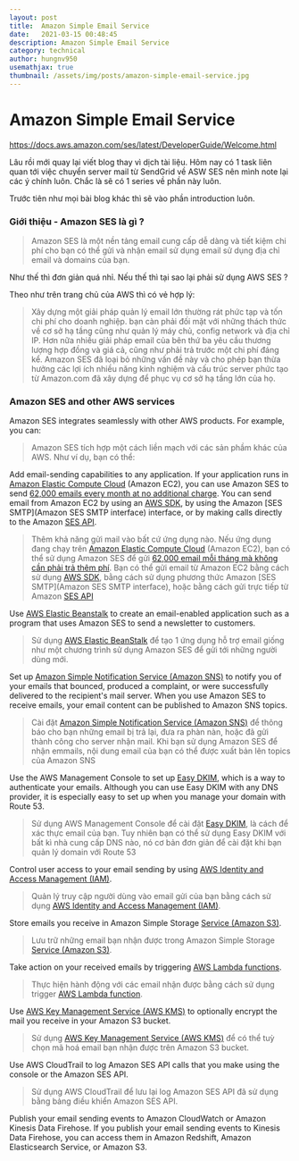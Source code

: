 ```yaml
---
layout: post
title:  Amazon Simple Email Service
date:   2021-03-15 00:48:45
description: Amazon Simple Email Service
category: technical
author: hungnv950
usemathjax: true
thumbnail: /assets/img/posts/amazon-simple-email-service.jpg
---
```


# Amazon Simple Email Service

https://docs.aws.amazon.com/ses/latest/DeveloperGuide/Welcome.html

Lâu rồi mới quay lại viết blog thay vì dịch tài liệu. Hôm nay có 1 task liên quan tới việc chuyển server mail từ SendGrid về ASW SES nên mình note lại các ý chính luôn. Chắc là sẽ có 1 series về phần này luôn.

Trước tiên như mọi bài blog khác thì sẽ vào phần introduction luôn.
### Giới thiệu - Amazon SES là gì ?
> Amazon SES là một nền tảng email cung cấp dễ dàng và tiết kiệm chi phí cho bạn có thể gửi và nhận email sử dụng email sử dụng địa chỉ email và domains của bạn.

Như thế thì đơn giản quá nhỉ. Nếu thế thì tại sao lại phải sử dụng AWS SES ?

Theo như trên trang chủ của AWS thì có vẻ hợp lý:
> Xây dựng một giải pháp quản lý email lớn thường rát phức tạp và tốn chi phí cho doanh nghiệp. bạn càn phải đối mặt với những thách thức về cơ sở hạ tầng cũng như quản lý máy chủ, config network và địa chỉ IP. Hơn nữa nhiều giải pháp email của bên thứ ba yêu cầu thương lượng hợp đồng và giá cả, cũng như phải trả trước một chi phí đáng kể. Amazon SES đã loại bỏ những vấn đề này và cho phép bạn thừa hưởng các lợi ích nhiều năng kinh nghiệm và cấu trúc server phức tạo từ Amazon.com đã xây dựng để phục vụ cơ sở hạ tầng lớn của họ.

### Amazon SES and other AWS services
Amazon SES integrates seamlessly with other AWS products. For example, you can:
> Amazon SES tích hợp một cách liền mạch với các sản phầm khác của AWS. Như ví dụ, bạn có thể:

Add email-sending capabilities to any application. If your application runs in [Amazon Elastic Compute Cloud](https://aws.amazon.com/ec2/) (Amazon EC2), you can use Amazon SES to send [62,000 emails every month at no additional charge](https://aws.amazon.com/ses/pricing/). You can send email from Amazon EC2 by using an [AWS SDK](https://aws.amazon.com/tools/#sdk), by using the Amazon [SES SMTP](Amazon SES SMTP interface) interface, or by making calls directly to the Amazon [SES API](https://docs.aws.amazon.com/ses/latest/APIReference/).
> Thêm khả năng gửi mail vào bất cứ ứng dụng nào. Nếu ứng dụng đang chạy trên [Amazon Elastic Compute Cloud](https://aws.amazon.com/ec2/) (Amazon EC2), bạn có thể sử dụng Amazon SES để gửi [62,000 email mỗi tháng mà không cần phải trả thêm phí](https://aws.amazon.com/ses/pricing/). Bạn có thể gửi email từ Amazon EC2 bằng cách sử dụng [AWS SDK](https://aws.amazon.com/tools/#sdk), bằng cách sử dụng phương thức Amazon [SES SMTP](Amazon SES SMTP interface), hoặc bằng cách gửi trực tiếp từ Amazon [SES API](https://docs.aws.amazon.com/ses/latest/APIReference/)

Use [AWS Elastic Beanstalk](https://aws.amazon.com/elasticbeanstalk/) to create an email-enabled application such as a program that uses Amazon SES to send a newsletter to customers.
> Sử dụng [AWS Elastic BeanStalk](https://aws.amazon.com/elasticbeanstalk/) để tạo 1 ứng dụng hỗ trợ email giống như một chương trình sử dụng Amazon SES để gửi tới những người dùng mới.

Set up [Amazon Simple Notification Service (Amazon SNS)](https://aws.amazon.com/sns/) to notify you of your emails that bounced, produced a complaint, or were successfully delivered to the recipient's mail server. When you use Amazon SES to receive emails, your email content can be published to Amazon SNS topics.
> Cài đặt [Amazon Simple Notification Service (Amazon SNS)](https://aws.amazon.com/sns/) để thông báo cho bạn những email bị trả lại, đưa ra phàn nàn, hoặc đã gửi thành công cho server nhận mail. Khi bạn sử dụng Amazon SES để nhận emmails, nội dung email của bạn có thể được xuất bản lên topics của Amazon SNS

Use the AWS Management Console to set up [Easy DKIM](https://docs.aws.amazon.com/ses/latest/DeveloperGuide/send-email-authentication-dkim.html), which is a way to authenticate your emails. Although you can use Easy DKIM with any DNS provider, it is especially easy to set up when you manage your domain with Route 53.
> Sử dụng AWS Management Console để cài đặt [Easy DKIM](https://docs.aws.amazon.com/ses/latest/DeveloperGuide/send-email-authentication-dkim.html), là cách để xác thực email của bạn. Tuy nhiên bạn có thể sử dụng Easy DKIM với bất kì nhà cung cấp DNS nào, nó cơ bản đơn giản để cài đặt khi bạn quản lý domain với Route 53

Control user access to your email sending by using [AWS Identity and Access Management (IAM)](https://aws.amazon.com/iam/).
> Quản lý truy cập người dùng vào email gửi của bạn bằng cách sử dụng [AWS Identity and Access Management (IAM)](https://aws.amazon.com/iam/).

Store emails you receive in Amazon Simple Storage [Service (Amazon S3)](https://aws.amazon.com/s3/).
> Lưu trữ những email bạn nhận được trong Amazon Simple Storage [Service (Amazon S3)](https://aws.amazon.com/s3/).

Take action on your received emails by triggering [AWS Lambda functions](https://aws.amazon.com/lambda/).
> Thực hiện hành động với các email nhận được bằng cách sử dụng trigger [AWS Lambda function](https://aws.amazon.com/lambda/).

Use [AWS Key Management Service (AWS KMS)](https://aws.amazon.com/kms/) to optionally encrypt the mail you receive in your Amazon S3 bucket.
> Sử dụng [AWS Key Management Service (AWS KMS)](https://aws.amazon.com/kms/) để có thể tuỳ chọn mã hoá email bạn nhận được trên Amazon S3 bucket.

Use AWS CloudTrail to log Amazon SES API calls that you make using the console or the Amazon SES API.
> Sử dụng AWS CloudTrail để lưu lại log Amazon SES API đã sử dụng bằng bảng điều khiển Amazon SES API.

Publish your email sending events to Amazon CloudWatch or Amazon Kinesis Data Firehose. If you publish your email sending events to Kinesis Data Firehose, you can access them in Amazon Redshift, Amazon Elasticsearch Service, or Amazon S3.
